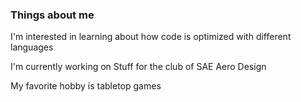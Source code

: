 ### Things about me
I'm interested in learning about how code is optimized with different languages

I'm currently working on Stuff for the club of SAE Aero Design

My favorite hobby is tabletop games

